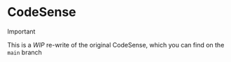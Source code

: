 # CodeSense

> [!IMPORTANT]
> This is a *WIP* re-write of the original CodeSense, which you can find on the `main` branch